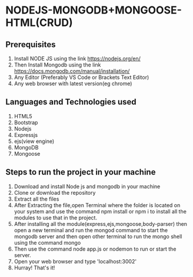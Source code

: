 # NODEJS-MONGODB+MONGOOSE-HTML(CRUD)

## Prerequisites
1. Install NODE JS using the link https://nodejs.org/en/ 
2. Then Install Mongodb using the link https://docs.mongodb.com/manual/installation/
3. Any Editor (Preferably VS Code or Brackets Text Editor)
4. Any web browser with latest version(eg chrome)

## Languages and Technologies used
1. HTML5
2. Bootstrap
3. Nodejs
4. Expressjs
5. ejs(view engine)
6. MongoDB
7. Mongoose

## Steps to run the project in your machine
1. Download and install Node js and mongodb in your machine
2. Clone or download the repository
3. Extract all the files
4. After Extracting the file,open Terminal where the folder is located on your system and use the command npm install or npm i to install all the modules to use that in the project.
5. After installing all the module(express,ejs,mongoose,body-parser) then open a new terminal and run the mongod command to start the mongodb server and then open other terminal to run the mongo shell using the command mongo
6. Then use the command node app.js or nodemon to run or start the server.
7. Open your web browser and type 'localhost:3002'
8. Hurray! That's it!
